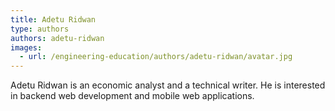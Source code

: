 ```yaml
---
title: Adetu Ridwan
type: authors
authors: adetu-ridwan
images:
  - url: /engineering-education/authors/adetu-ridwan/avatar.jpg 
---
```

Adetu Ridwan is an economic analyst and a technical writer. He is interested in backend web development and mobile web applications.
